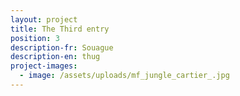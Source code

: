```yaml
---
layout: project
title: The Third entry
position: 3
description-fr: Souague
description-en: thug
project-images:
  - image: /assets/uploads/mf_jungle_cartier_.jpg
---
```


